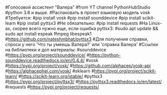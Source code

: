 #Голосовой ассистент "Валера"
#from YT channel PythonHubStudio
#python 3.8 и выше.
#Распаковать в проект языковую модель vosk
#Требуется:
#pip install vosk
#pip install sounddevice
#pip install scikit-learn
#pip install pyttsx3
#Не обязательно:
#pip install requests
#На Linux-ax, скорее всего нужно еще, если ошибка pyttsx3:
#sudo apt update && sudo apt install espeak ffmpeg libespeak1
#https://github.com/nateshmbhat/pyttsx3
#Для получения справки, спроси у него 'Что ты умеешь Валера?' или 'справка Валера'
#Ссылки на библиотеки и доп материалы:
#sounddevice
#https://pypi.org/project/sounddevice/
#https://python-sounddevice.readthedocs.io/en/0.4.4/
#vosk
#https://pypi.org/project/vosk/
#https://github.com/alphacep/vosk-api
#https://alphacephei.com/vosk/
#sklearn
#https://pypi.org/project/scikit-learn/
#https://scikit-learn.org/stable/
#pyttsx3
#https://pypi.org/project/pyttsx3/
#https://pyttsx3.readthedocs.io/en/latest/
#requests
#https://pypi.org/project/requests/

